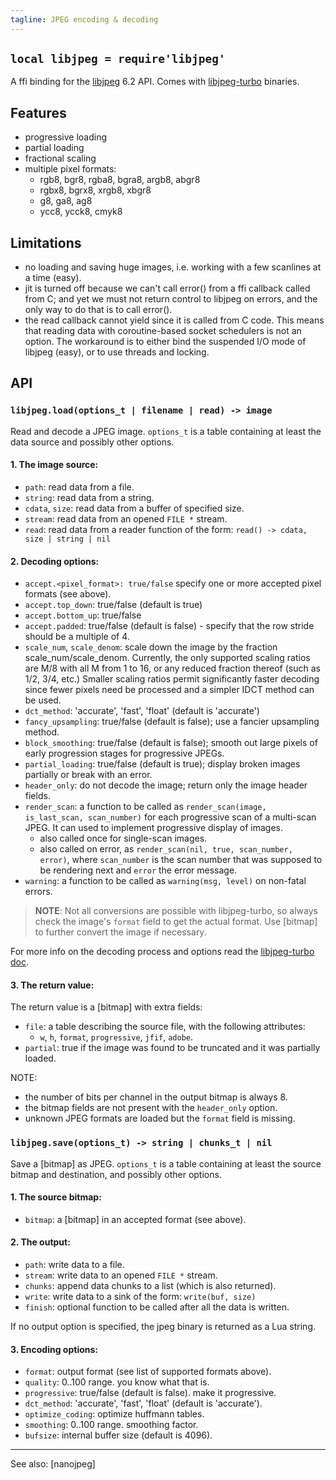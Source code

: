 ```yaml
---
tagline: JPEG encoding & decoding
---
```


## `local libjpeg = require'libjpeg'`

A ffi binding for the [libjpeg][libjpeg-home] 6.2 API.
Comes with [libjpeg-turbo] binaries.

## Features

  * progressive loading
  * partial loading
  * fractional scaling
  * multiple pixel formats:
    * rgb8, bgr8, rgba8, bgra8, argb8, abgr8
    * rgbx8, bgrx8, xrgb8, xbgr8
    * g8, ga8, ag8
    * ycc8, ycck8, cmyk8

## Limitations

  * no loading and saving huge images, i.e. working with a few scanlines
  at a time (easy).
  * jit is turned off because we can't call error() from a ffi callback
  called from C; and yet we must not return control to libjpeg on errors,
  and the only way to do that is to call error().
  * the read callback cannot yield since it is called from C code.
  This means that reading data with coroutine-based socket schedulers
  is not an option. The workaround is to either bind the suspended I/O
  mode of libjpeg (easy), or to use threads and locking.

## API

### `libjpeg.load(options_t | filename | read) -> image`

Read and decode a JPEG image. `options_t` is a table containing at least
the data source and possibly other options.

#### 1. The image source:

  * `path`: read data from a file.
  * `string`: read data from a string.
  * `cdata`, `size`: read data from a buffer of specified size.
  * `stream`: read data from an opened `FILE *` stream.
  * `read`: read data from a reader function of the form:
		`read() -> cdata, size | string | nil`

#### 2. Decoding options:

  * `accept.<pixel_format>: true/false` specify one or more accepted
pixel formats (see above).
  * `accept.top_down`: true/false (default is true)
  * `accept.bottom_up`: true/false
  * `accept.padded`: true/false (default is false) - specify that the row
stride should be a multiple of 4.
  * `scale_num`, `scale_denom`: scale down the image by the fraction
scale_num/scale_denom. Currently, the only supported scaling ratios are
M/8 with all M from 1 to 16, or any reduced fraction thereof
(such as 1/2, 3/4, etc.) Smaller scaling ratios permit significantly
faster decoding since fewer pixels need be processed and a simpler
IDCT method can be used.
  * `dct_method`: 'accurate', 'fast', 'float' (default is 'accurate')
  * `fancy_upsampling`: true/false (default is false); use a fancier upsampling
method.
  * `block_smoothing`: true/false (default is false); smooth out large pixels
of early progression stages for progressive JPEGs.
  * `partial_loading`: true/false (default is true); display broken images
partially or break with an error.
  * `header_only`: do not decode the image; return only the image header fields.
  * `render_scan`: a function to be called as
  `render_scan(image, is_last_scan, scan_number)` for each progressive scan
  of a multi-scan JPEG. It can used to implement progressive display of images.
    * also called once for single-scan images.
    * also called on error, as `render_scan(nil, true, scan_number, error)`,
    where `scan_number` is the scan number that was supposed to be rendering
    next and `error` the error message.
  * `warning`: a function to be called as `warning(msg, level)` on non-fatal errors.

> __NOTE__: Not all conversions are possible with libjpeg-turbo,
so always check the image's `format` field to get the actual format.
Use [bitmap] to further convert the image if necessary.

For more info on the decoding process and options read the [libjpeg-turbo doc].

#### 3. The return value:

The return value is a [bitmap] with extra fields:

  * `file`: a table describing the source file, with the following attributes:
	  * `w`, `h`, `format`, `progressive`, `jfif`, `adobe`.
  * `partial`: true if the image was found to be truncated and it was
  partially loaded.

NOTE:

  * the number of bits per channel in the output bitmap is always 8.
  * the bitmap fields are not present with the `header_only` option.
  * unknown JPEG formats are loaded but the `format` field is missing.


### `libjpeg.save(options_t) -> string | chunks_t | nil`

Save a [bitmap] as JPEG. `options_t` is a table containing at least
the source bitmap and destination, and possibly other options.

#### 1. The source bitmap:

  * `bitmap`: a [bitmap] in an accepted format (see above).

#### 2. The output:

  * `path`: write data to a file.
  * `stream`: write data to an opened `FILE *` stream.
  * `chunks`: append data chunks to a list (which is also returned).
  * `write`: write data to a sink of the form:
		`write(buf, size)`
  * `finish`: optional function to be called after all the data is written.

If no output option is specified, the jpeg binary is returned as a Lua string.

#### 3. Encoding options:

  * `format`: output format (see list of supported formats above).
  * `quality`: 0..100 range. you know what that is.
  * `progressive`: true/false (default is false). make it progressive.
  * `dct_method`: 'accurate', 'fast', 'float' (default is 'accurate').
  * `optimize_coding`: optimize huffmann tables.
  * `smoothing`: 0..100 range. smoothing factor.
  * `bufsize`: internal buffer size (default is 4096).


----
See also: [nanojpeg]

[libjpeg-home]:       http://libjpeg.sourceforge.net/
[libjpeg-turbo]:      http://www.libjpeg-turbo.org/
[libjpeg-turbo doc]:  http://sourceforge.net/p/libjpeg-turbo/code/HEAD/tree/trunk/libjpeg.txt
